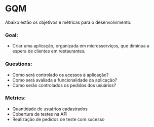 # GQM
Abaixo estão os objetivos e métricas para o desenvolvimento.

### Goal:
* Criar uma aplicação, organizada em microsserviços, que diminua a espera de clientes em restaurantes.

### Questions:
* Como será controlado os acessos à aplicação?
* Como será avaliada a funcionalidade da aplicação?
* Como serão controlados os pedidos dos usuários?

### Metrics:
* Quantidade de usuários cadastrados
* Cobertura de testes na API
* Realização de pedidos de teste com sucesso
